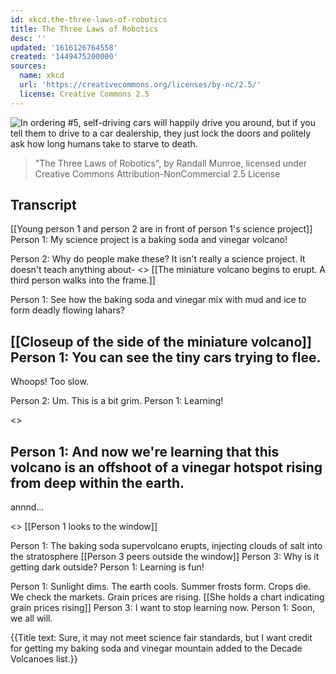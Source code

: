 ```yaml
---
id: xkcd.the-three-laws-of-robotics
title: The Three Laws of Robotics
desc: ''
updated: '1616126764558'
created: '1449475200000'
sources:
  name: xkcd
  url: 'https://creativecommons.org/licenses/by-nc/2.5/'
  license: Creative Commons 2.5
---
```

![In ordering #5, self-driving cars will happily drive you around, but if you tell them to drive to a car dealership, they just lock the doors and politely ask how long humans take to starve to death.](https://imgs.xkcd.com/comics/the_three_laws_of_robotics.png)
> "The Three Laws of Robotics", by Randall Munroe, licensed under Creative Commons Attribution-NonCommercial 2.5 License

## Transcript
[[Young person 1 and person 2 are in front of person 1's science project]]
Person 1: My science project is a baking soda and vinegar volcano!

Person 2: Why do people make these? It isn't really a science project. It doesn't teach anything about-
<<FOOM>> 
[[The miniature volcano begins to erupt.  A third person walks into the frame.]]

Person 1: See how the baking soda and vinegar mix with mud and ice to form deadly flowing lahars?

[[Closeup of the side of the miniature volcano]]
Person 1: You can see the tiny cars trying to flee.
-
Whoops! Too slow.

Person 2: Um. This is a bit grim.
Person 1: Learning!

<<RUMBLE>>

Person 1: And now we're learning that this volcano is an offshoot of a vinegar hotspot rising from deep within the earth.
- 
annnd...

<<BOOM>>
[[Person 1 looks to the window]]

Person 1: The baking soda supervolcano erupts, injecting clouds of salt into the stratosphere
[[Person 3 peers outside the window]]
Person 3: Why is it getting dark outside?
Person 1: Learning is fun!

Person 1: Sunlight dims. The earth cools. Summer frosts form. Crops die. We check the markets. Grain prices are rising.
[[She holds a chart indicating grain prices rising]]
Person 3: I want to stop learning now.
Person 1: Soon, we all will.

{{Title text: Sure, it may not meet science fair standards, but I want credit for getting my baking soda and vinegar mountain added to the Decade Volcanoes list.}}
